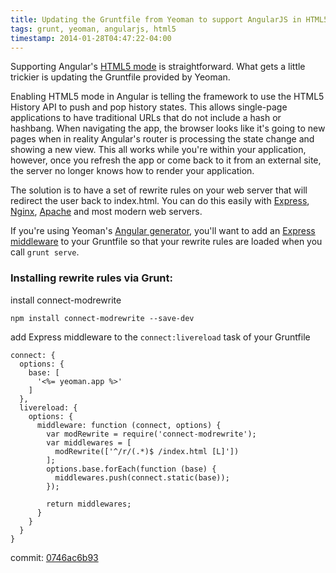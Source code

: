 ```yaml
---
title: Updating the Gruntfile from Yeoman to support AngularJS in HTML5 mode
tags: grunt, yeoman, angularjs, html5
timestamp: 2014-01-28T04:47:22-04:00
---
```


Supporting Angular's [HTML5 mode][h] is straightforward. What gets a little
trickier is updating the Gruntfile provided by Yeoman.

[h]: http://docs.angularjs.org/guide/dev_guide.services.$location

Enabling HTML5 mode in Angular is telling the framework to use the HTML5
History API to push and pop history states. This allows single-page
applications to have traditional URLs that do not include a hash or hashbang.
When navigating the app, the browser looks like it's going to new pages when in
reality Angular's router is processing the state change and showing a new view.
This all works while you're within your application, however, once you refresh
the app or come back to it from an external site, the server no longer knows
how to render your application.

The solution is to have a set of rewrite rules on your web server that will
redirect the user back to index.html. You can do this easily with [Express][e],
[Nginx][n], [Apache][a] and most modern web servers.

[e]: https://github.com/tinganho/connect-modrewrite/issues
[n]: http://wiki.nginx.org/HttpRewriteModule
[a]: http://httpd.apache.org/docs/current/mod/mod_rewrite.html

If you're using Yeoman's [Angular generator][ga], you'll want to add an
[Express middleware][em] to your Gruntfile so that your rewrite rules are
loaded when you call `grunt serve`.

[ga]: https://github.com/yeoman/generator-angular
[em]: https://github.com/tinganho/connect-modrewrite/issues

### Installing rewrite rules via Grunt:

install connect-modrewrite

    npm install connect-modrewrite --save-dev

add Express middleware to the `connect:livereload` task of your Gruntfile

    connect: {
      options: {
        base: [
          '<%= yeoman.app %>'
        ]
      },
      livereload: {
        options: {
          middleware: function (connect, options) {
            var modRewrite = require('connect-modrewrite');
            var middlewares = [
              modRewrite(['^/r/(.*)$ /index.html [L]'])
            ];
            options.base.forEach(function (base) {
              middlewares.push(connect.static(base));
            });

            return middlewares;
          }
        }
      }
    }

commit: [0746ac6b93][ci]

[ci]: https://github.com/achan/toomuchreddit/commit/0746ac6b93c6dd008639fb74bbeb79b73c6b16ce
